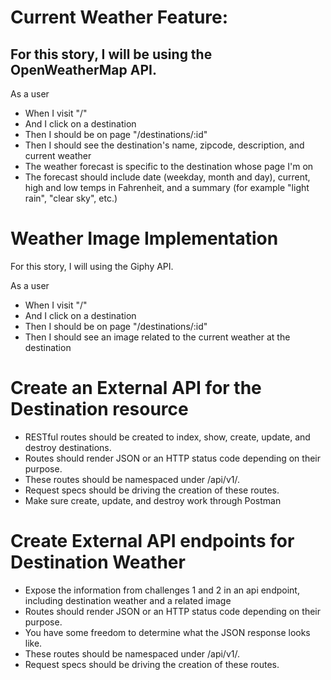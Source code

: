 # Current Weather Feature:

## For this story, I will be using the OpenWeatherMap API.

As a user
- When I visit "/"
- And I click on a destination
- Then I should be on page "/destinations/:id"
- Then I should see the destination's name, zipcode, description, and current weather
- The weather forecast is specific to the destination whose page I'm on
- The forecast should include date (weekday, month and day), current, high and low temps in Fahrenheit, and a summary (for example "light rain", "clear sky", etc.)

# Weather Image Implementation
For this story, I will using the Giphy API.

As a user
- When I visit "/"
- And I click on a destination
- Then I should be on page "/destinations/:id"
- Then I should see an image related to the current weather at the destination

# Create an External API for the Destination resource

- RESTful routes should be created to index, show, create, update, and destroy destinations.
- Routes should render JSON or an HTTP status code depending on their purpose.
- These routes should be namespaced under /api/v1/.
- Request specs should be driving the creation of these routes.
- Make sure create, update, and destroy work through Postman

# Create External API endpoints for Destination Weather
- Expose the information from challenges 1 and 2 in an api endpoint, including destination weather and a related image
- Routes should render JSON or an HTTP status code depending on their purpose.
- You have some freedom to determine what the JSON response looks like.
- These routes should be namespaced under /api/v1/.
- Request specs should be driving the creation of these routes.
